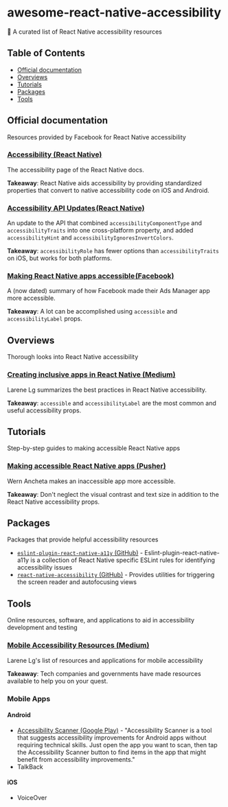 # awesome-react-native-accessibility
🎁 A curated list of React Native accessibility resources

## Table of Contents

- [Official documentation](#official-documentation)
- [Overviews](#overviews)
- [Tutorials](#tutorials)
- [Packages](#packages)
- [Tools](#tools)

## Official documentation
Resources provided by Facebook for React Native accessibility

### [Accessibility (React Native)](https://facebook.github.io/react-native/docs/accessibility)
The accessibility page of the React Native docs.

 **Takeaway**: React Native aids accessibility by providing standardized properties that convert to native accessibility code on iOS and Android.

### [Accessibility API Updates (React Native)](https://facebook.github.io/react-native/blog/2018/08/13/react-native-accessibility-updates)
An update to the API that combined `accessibilityComponentType` and `accessibilityTraits` into one cross-platform property, and added `accessibilityHint` and `accessibilityIgnoresInvertColors`.

**Takeaway**: `accessibilityRole` has fewer options than `accessibilityTraits` on iOS, but works for both platforms.

### [Making React Native apps accessible (Facebook)](https://code.fb.com/android/making-react-native-apps-accessible/)
A (now dated) summary of how Facebook made their Ads Manager app more accessible.

**Takeaway**: A lot can be accomplished using `accessible` and `accessibilityLabel` props.

## Overviews
Thorough looks into React Native accessibility

### [Creating inclusive apps in React Native (Medium)](https://medium.com/@larenelg/creating-inclusive-apps-in-react-native-the-coding-bit-bd3832349009)
Larene Lg summarizes the best practices in React Native accessibility.

**Takeaway**: `accessible` and `accessibilityLabel` are the most common and useful accessibility props.

## Tutorials
Step-by-step guides to making accessible React Native apps

### [Making accessible React Native apps (Pusher)](https://pusher.com/tutorials/accessible-react-native)
Wern Ancheta makes an inaccessible app more accessible.

**Takeaway**: Don't neglect the visual contrast and text size in addition to the React Native accessibility props.

## Packages
Packages that provide helpful accessibility resources

- [`eslint-plugin-react-native-a11y` (GitHub)](https://github.com/FormidableLabs/eslint-plugin-react-native-a11y) - Eslint-plugin-react-native-a11y is a collection of React Native specific ESLint rules for identifying accessibility issues
- [`react-native-accessibility` (GitHub)](https://github.com/MaxToyberman/react-native-accessibility) - Provides utilities for triggering the screen reader and autofocusing views

## Tools
Online resources, software, and applications to aid in accessibility development and testing

### [Mobile Accessibility Resources (Medium)](https://medium.com/@larenelg/mobile-accessibility-resources-dab97a739080)
Larene Lg's list of resources and applications for mobile accessibility

**Takeaway**: Tech companies and governments have made resources available to help you on your quest.

### Mobile Apps

#### Android

- [Accessibility Scanner (Google Play)](https://play.google.com/store/apps/details?id=com.google.android.apps.accessibility.auditor&hl=en_US) - "Accessibility Scanner is a tool that suggests accessibility improvements for Android apps without requiring technical skills. Just open the app you want to scan, then tap the Accessibility Scanner button to find items in the app that might benefit from accessibility improvements."
- TalkBack

#### iOS
- VoiceOver
